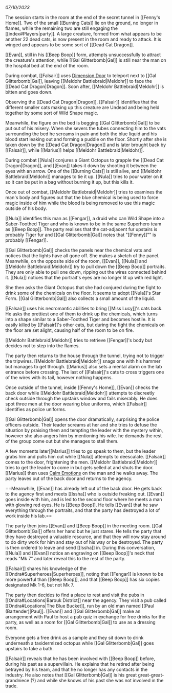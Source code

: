 *07/10/2023*

The session starts in the room at the end of the secret tunnel in [[Fenny's Home]]. Two of the small [[Burning Cats]] lie on the ground, no longer in flames, while the remaining two are still engaging the [[index#Players|party]]. A large creature, formed from what appears to be another 22 dead cats, is now present in the room and ready to attack. It is winged and appears to be some sort of [[Dead Cat Dragon]].

[[Evan]], still in his [[Beep Boop]] form, attempts unsuccessfully to attract the creature's attention, while [[Gal Glitterbomb|Gal]] is still near the man on the hospital bed at the end of the room.

During combat, [[Falsair]] uses [Dimension Door](https://www.dndbeyond.com/spells/dimension-door) to teleport next to [[Gal Glitterbomb|Gal]], leaving [[Meldohr Battlebraid|Meldohr]] to face the [[Dead Cat Dragon|Dragon]]. Soon after, [[Meldohr Battlebraid|Meldohr]] is bitten and goes down.

Observing the [[Dead Cat Dragon|Dragon]], [[Falsair]] identifies that the different smaller cats making up this creature are Undead and being held together by some sort of Wild Shape magic.

Meanwhile, the figure on the bed is begging [[Gal Glitterbomb|Gal]] to be put out of his misery. When she severs the tubes connecting him to the vats surrounding the bed he screams in pain and both the blue liquid and his blood start leaking out and forming a puddle on the floor. Shortly after she is taken down by the [[Dead Cat Dragon|Dragon]] and is later brought back by [[Falsair]], while [[Marius]] helps [[Meldohr Battlebraid|Meldohr]].

During combat [[Nula]] conjures a Giant Octopus to grapple the [[Dead Cat Dragon|Dragon]], and [[Evan]] takes it down by shooting it between the eyes with an arrow. One of the [[Burning Cats]] is still alive, and [[Meldohr Battlebraid|Meldohr]] manages to tie it up. [[Nula]] tries to pour water on it so it can be put in a bag without burning it up, but this kills it.

Once out of combat, [[Meldohr Battlebraid|Meldohr]] tries to examines the man's body and figures out that the blue chemical is being used to force magic inside of him while the blood is being removed to use this magic outside of his body.

[[Nula]] identifies this man as [[Fengar]], a druid who can Wild Shape into a Saber-Toothed Tiger and who is known to be in the same Superhero team as [[Beep Boop]]. The party realises that the cat-adjacent fur upstairs is probably Tiger fur and [[Gal Glitterbomb|Gal]] notes that "[[Fenny]]"" is probably [[Fengar]].

[[Gal Glitterbomb|Gal]] checks the panels near the chemical vats and notices that the lights have all gone off. She makes a sketch of the panel. Meanwhile, on the opposite side of the room, [[Evan]], [[Nula]] and [[Meldohr Battlebraid|Meldohr]] try to pull down the [[Beep Boop]] portraits. They are only able to pull one down, ripping out the wires connected behind it. [[Nula]] notices that the portrait's eyes are no longer lit up with red light.

She then asks the Giant Octopus that she had conjured during the fight to drink some of the chemicals on the floor. It seems to adopt [[Nula]]'s Star Form. [[Gal Glitterbomb|Gal]] also collects a small amount of the liquid.

[[Falsair]] uses his necromantic abilities to bring [[Miss Lucy]]'s cats back. He asks the prettiest one of them to drink up the chemicals, which turns into a shape similar to a Saber-Toothed Tiger and becomes hostile. It is easily killed by [[Falsair]]'s other cats, but during the fight the chemicals on the floor are set alight, causing half of the room to be on fire.

[[Meldohr Battlebraid|Meldohr]] tries to retrieve [[Fengar]]'s body but decides not to step into the flames. 

The party then returns to the house through the tunnel, trying not to trigger the tripwires. [[Meldohr Battlebraid|Meldohr]] snags one with his hammer but manages to get through. [[Marius]] also sets a mental alarm on the lab entrance before crossing. The last of [[Falsair]]'s cats to cross triggers one of the wires with its tail, however nothing happens.

Once outside of the tunnel, inside [[Fenny's Home]], [[Evan]] checks the back door while [[Meldohr Battlebraid|Meldohr]] attempts to discreetly check outside through the upstairs window and fails miserably. He does spot three men at the door wearing blue uniforms, which [[Falsair]] identifies as police uniforms.

[[Gal Glitterbomb|Gal]] opens the door dramatically, surprising the police officers outside. Their leader screams at her and she tries to defuse the situation by praising them and tempting the leader with the mystery within, however she also angers him by mentioning his wife. he demands the rest of the group come out but she manages to stall them.

A few moments later[[Marius]] tries to go speak to them, but the leader grabs him and pulls him out while [[Nula]] attempts to deescalate. [[Falsair]] comes to the door, frightening the men. [[Meldohr Battlebraid|Meldohr]] tries to get the leader to come in but gets yelled at and shuts the door. [[Marius]] then uses [Calm Emotions](https://www.dndbeyond.com/spells/calm-emotions) on the man and he walks away. The party leaves out of the back door and returns to the agency.

==Meanwhile, [[Evan]] has already left out of the back door. He gets back to the agency first and meets [[Issha]] who is outside freaking out. [[Evan]] goes inside with him, and is led to the second floor where he meets a man with glowing red eyes. He is [[Beep Boop]]. He tells [[Evan]] that he saw everything through the portraits, and that the party has destroyed a lot of work inside his lab.==

The party then joins [[Evan]] and [[Beep Boop]] in the meeting room. [[Gal Glitterbomb|Gal]] offers her hand but he just stares. He tells the party that they have destroyed a valuable resource, and that they will now stay around to do dirty work for him and stay out of his way or be destroyed. The party is then ordered to leave and send [[Issha]] in. During this conversation, [[Nula]] and [[Evan]] notice an engraving on [[Beep Boop]]'s neck that reads "Mk 7" and later reveal this to the rest of the party.

[[Falsair]] shares his knowledge of the [[Ondra#Superheroes|Superheroes]], noting that [[Fengar]] is known to be more powerful than [[Beep Boop]], and that [[Beep Boop]] has six copies designated Mk 1-6, but not Mk 7.

The party then decides to find a place to rest and visit the pubs in [[Ondra#Locations|Barouk District]] near the agency. They visit a pub called [[Ondra#Locations|The Blue Bucket]], run by an old man named [[Paul (Bartender)|Paul]]. [[Evan]] and [[Gal Glitterbomb|Gal]] make an arrangement with Paul to host a pub quiz in exchange for free drinks for the party, as well as a room for [[Gal Glitterbomb|Gal]] to use as a dressing room. 

Everyone gets a free drink as a sample and they sit down to drink underneath a taxidermized octopus while [[Gal Glitterbomb|Gal]] goes upstairs to take a bath.

[[Falsair]] reveals that he has been involved with [[Beep Boop]] before, during his past as a supervillain. He explains that he retired after being betrayed by his team, and that he no longer has any contacts in the industry. He also notes that [[Gal Glitterbomb|Gal]] is his great great-great-grandniece (?) and while she knows of his past she was not involved in the trade.